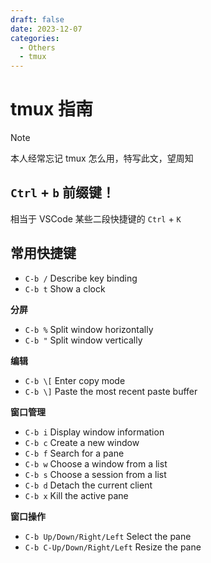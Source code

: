 ```yaml
---
draft: false
date: 2023-12-07
categories:
  - Others
  - tmux
---
```


# tmux 指南

> [!note]
>
> 本人经常忘记 tmux 怎么用，特写此文，望周知

## `Ctrl` + `b` 前缀键！

相当于 VSCode 某些二段快捷键的 `Ctrl` + `K`

## 常用快捷键

- `C-b /` Describe key binding
- `C-b t` Show a clock

**分屏**

- `C-b %` Split window horizontally
- `C-b "` Split window vertically

**编辑**

- `C-b \[` Enter copy mode
- `C-b \]` Paste the most recent paste buffer

**窗口管理**

- `C-b i` Display window information
- `C-b c` Create a new window
- `C-b f` Search for a pane
- `C-b w` Choose a window from a list
- `C-b s` Choose a session from a list
- `C-b d` Detach the current client
- `C-b x` Kill the active pane

**窗口操作**

- `C-b Up/Down/Right/Left` Select the pane
- `C-b C-Up/Down/Right/Left` Resize the pane